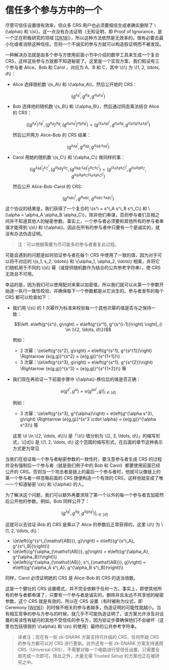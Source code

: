# 信任多个参与方中的一个

尽管可信任设置很有效率，但众多 CRS 用户也必须要相信生成者确实删除了 \\(\alpha\\) 和 \\(s\\)，这一点没有办法证明（无知证明，即 Proof of Ignorance，是一个正在积极研究的领域 [[DK18](./references.md#DK18)]），所以这种方法依然是无效率的。很有必要去最小化或者消除这种信任。否则一个不诚实的参与方就可以构造假证明而不被发现。

一种解决办法就是由多个参与方使用前面小节中介绍的数学工具来生成一个复合 CRS，这样这些参与方就都不知道秘密了。这里是一个实现方案，我们假设有三个参与者 Alice，Bob 和 Carol ，对应为 A、B 和 C，其中 \\(i\\) 为 \\(1, 2, \ldots, d\\)：

* Alice 选择随机数 \\(s_A\\) 和 \\(\alpha_A\\)，然后公开她的 CRS：

  $$\left( g^{s^i_A}, g^{\alpha_A}, g^{\alpha_A s^i_A} \right)$$

* Bob 选择他的随机数 \\(s_B\\) 和 \\(\alpha_B\\)，然后通过同态乘法结合 Alice 的 CRS：

  $$\left( \left(g^{s^i_A}\right)^{s^i_B}, \left(g^{\alpha_A}\right)^{\alpha_B}, \left(g^{\alpha_A s^i_A}\right)^{\alpha_B s^i_B} \right) = \left(g^{{(s_A s_B)}^i}, g^{\alpha_A \alpha_B}, g^{\alpha_A \alpha_B {(s_A  s_B)}^i}\right)$$

  然后公开两方 Alice-Bob 的 CRS 结果：

  $$\left(g^{s_{\mathsf{AB}}^i}, g^{\alpha_{\mathsf{AB}}}, g^{\alpha_{\mathsf{AB}}\, s_{\mathsf{AB}}^i}\right)$$

* Carol 用她的随机数 \\(s_C\\) 和 \\(\alpha_C\\) 做同样的事：

  $$\left(\left( g^{s_{\mathsf{AB}}^i} \right)^{s^i_C}, \Big( g^{\alpha_{\mathsf{AB}}} \Big)^{\alpha_C}, \left( g^{\alpha_{\mathsf{AB}}\, s_{\mathsf{AB}}^i} \right)^{\alpha_C s^i_C}\right) = \left(g^{\left(s_A s_B s_C \right)^i}, g^{\alpha_A \alpha_B \alpha_C}, g^{\alpha_A \alpha_B \alpha_C {(s_A  s_B s_C)}^i}\right)$$

  然后公开 Alice-Bob-Carol 的 CRS:

  $$\left(g^{s_{\mathsf{ABC}}^i}, g^{\alpha_{\mathsf{ABC}}}, g^{\alpha_{\mathsf{ABC}}\, s_{\mathsf{ABC}}^i}\right)$$

这个协议的结果是，我们获得了一个复合的 \\(s^i = s^i_A s^i_B s^i_C\\) 和 \\(\alpha = \alpha_A \alpha_B \alpha_C\\)，除非他们串谋，否则参与者们互相之间并不知道其他人的秘密参数。事实上，一个参与者必须要和其他所有的参与者串谋才能得到 \\(s\\) 和 \\(\alpha\\)。因此在所有的参与者中只要有一个是诚实的，就没有办法伪造证明。

> 注：可以根据需要为尽可能多的参与者重复此过程。

可能会遇到的问题是如何验证参与者在每个 CRS 中使用了一致的值，因为对手可以将不对应的 \\(s_1, s_2, \ldots\\) 和 \\(\alpha_1, \alpha_2, \ldots\\) 相乘，并将它们随机用于不同的 \\(s\\) 幂（或提供随机数作为结合的公共参考字符串），使 CRS 无效且不可用。

幸运的是，因为我们可以使用配对来乘以加密值，所以我们就可以从第一个参数开始逐一执行一致性校验，并确保每下一个参数都是从它派生的。参与者发布的每个 CRS 都可以检查如下：

* 我们用 \\(s\\) 的 1 次幂作为标准来校验每一个其他次幂的值是否与之保持一致：

  $$\left. e\left(g^{s^i}, g\right) = e\left(g^{s^1}, g^{s^{i-1}}\right) \right|_{i \in \\{2, \ldots, d\\}}$$

  例如：

  * 2 次幂：\\(e\left(g^{s^2}, g\right) = e\left(g^{s^1}, g^{s^{1}}\right) \Rightarrow {e(g,g)}^{s^2} = {e(g,g)}^{s^{1+1}}\\)
  * 3 次幂：\\(e\left(g^{s^3}, g\right) = e\left(g^{s^1}, g^{s^{2}}\right) \Rightarrow {e(g,g)}^{s^3} = {e(g,g)}^{s^{1+2}}\\) 等

* 我们现在再验证一下前面步骤中 \\(\alpha\\)-移位后的值是否正确：

  $$\left. e\left(g^{s^i}, g^{\alpha}\right) = e\left(g^{\alpha s^i}, g\right)\right|_{i \in [d]}$$

  例如：

  * 3 次幂：\\(e\left(g^{s^3}, g^{\alpha}\right) = e\left(g^{\alpha s^3}, g\right) \Rightarrow {e(g,g)}^{s^3 \cdot \alpha} = {e(g,g)}^{\alpha s^3}\\) 等

  这里 \\(i \in \\{2, \ldots, d\\}\\) 是「\\(i\\) 值分别为 \\(2, 3, \ldots, d\\)」的缩写形式，\\(\[d\]\\) 是 \\(1, 2, \ldots, d\\) 这个范围的缩写形式，在后面的章节这种表示方式更为常见

当我们在验证每一个参与者秘密参数的一致性时，要注意参与者生成 CRS 的过程并没有强制后一个参与者（就是我们例子中的 Bob 和 Carol）都要使用前面已经公开的 CRS。否则当一个攻击者是链上的最后一个参与者时，他就可以像链上的第一个参与者一样忽略前面的 CRS 随便构造一个有效的 CRS，这样他就变成了唯一一个知道秘密 \\(s\\) 和 \\(\alpha\\) 的人。

为了解决这个问题，我们可以额外再要求除了第一个以外的每一个参与者去加密然后公开他的参数。例如，Bob 同样公开了：

$$\left. \left(g^{s^i_B}, g^{\alpha_B}, g^{\alpha_B s^i_B}\right) \right|_{i \in [d]}$$

这就可以去验证 Bob 的 CRS 是乘以了 Alice 的参数后正常获得的，这里 \\(i\\) 为 \\(1, 2, \ldots, d\\)：

* \\(e\left({g^{s^i_{\mathsf{AB}}}, g}\right) = e\left({g^{s^i_A}, g^{s^i_B}}\right)\\)
* \\(e\left({g^{\alpha_{\mathsf{AB}}}, g}\right) = e\left({g^{\alpha_A}, g^{\alpha_B}}\right)\\)
* \\(e\left({g^{\alpha_{\mathsf{AB}}\, s^i_{\mathsf{AB}}}, g}\right) = e\left({g^{\alpha_A s^i_A}, g^{\alpha_B s^i_B}}\right)\\)

同样，Carol 必须证明她的 CRS 是 Alice-Bob 的 CRS 的适当倍数。

这是一个健壮的 CRS 设置模式，并不完全依赖于任何一方。事实上，即使其他所有的参与者都串谋了，只要有一个参与者是诚实的，删除并且永远不共享他的秘密参数，这个 CRS 就是有效的。所以在 CRS 设置（有时被称为仪式，即 Ceremony [[Wil16](./references.md#Wil16)]）的时候不相关的参与者越多，伪造证明的可能性就越小。当有相互竞争的参与方参与的时候，就几乎不可能伪造证明了。该方案允许涉及对设置的易读性有疑问的其他不受信任的参与方，因为验证步骤确保他们不会破坏（这里也包括很弱的 \\(\alpha\\) 和 \\(s\\) 的使用）最终的公共参考字符串。

> 译者注：现在有一些 zk-SNARK 方案支持可升级的 CRS，任何怀疑 CRS 的参与方都可以对 CRS 进行更新。此外还有一些 zk-SNARK 方案支持通用 CRS（Universal CRS），不需要对每一个电路进行受信任设置，只需要全局完成一次即可。除此之外，大量无需 Trusted Setup 的方案也正在被研究之中。
